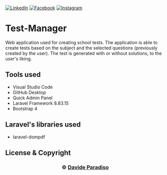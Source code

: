 [![LinkedIn][linkedin-shield]][linkedin-url]
[![Facebook][facebook-shield]][facebook-url]
[![Instagram][instagram-shield]][instagram-url]

<div id="top"></div>             
                    
# Test-Manager
Web application used for creating school tests. The application is able to create tests based on the subject and the selected questions (previously created by the user). The test is generated with or without solutions, to the user's liking. 

## Tools used
- Visual Studio Code
- GitHub Desktop 
- Quick Admin Panel
- Laravel Framework 8.83.15
- Bootstrap 4

## Laravel's libraries used
- laravel-dompdf

## License & Copyright

<div align="center">
  <h3 align="center">&copy; <a href="https://davideparadiso.ch/">Davide Paradiso </a></h3>
</div> 


<!-- MARKDOWN LINKS & IMAGES -->
[linkedin-shield]: https://img.shields.io/badge/-LinkedIn-black.svg?style=for-the-badge&logo=linkedin&color=blue&colorB=white
[facebook-shield]: https://img.shields.io/badge/-Facebook-black.svg?style=for-the-badge&logo=facebook&colorB=white
[instagram-shield]: https://img.shields.io/badge/-Instagram-black.svg?style=for-the-badge&logo=instagram&colorB=white
[linkedin-url]: https://www.linkedin.com/in/davide-paradiso-585bb717b
[facebook-url]: https://www.facebook.com/profile.php?id=100081916540134
[instagram-url]: https://www.instagram.com/davideparadiso.ch/
